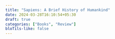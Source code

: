 ```yaml
---
title: "Sapiens: A Brief History of Humankind"
date: 2024-03-28T16:10:54+05:30
draft: true
categories: ["Books", "Review"]
bloTils-like: false
---
```

